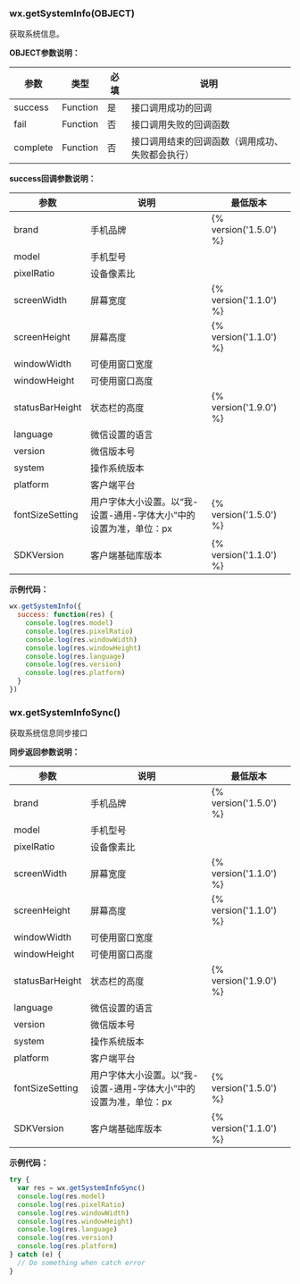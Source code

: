 ### wx.getSystemInfo(OBJECT)

获取系统信息。


**OBJECT参数说明：**

| 参数       | 类型       | 必填   | 说明                                       |
| -------- | -------- | ---- | ---------------------------------------- |
| success  | Function | 是    | 接口调用成功的回调                              |
| fail     | Function | 否    | 接口调用失败的回调函数                              |
| complete | Function | 否    | 接口调用结束的回调函数（调用成功、失败都会执行）                 |


**success回调参数说明：**

| 参数            | 说明                                                              | 最低版本               |
|-----------------|-------------------------------------------------------------------|------------------------|
| brand           | 手机品牌                                                          | {% version('1.5.0') %}      |
| model           | 手机型号                                                          |                        |
| pixelRatio      | 设备像素比                                                        |                        |
| screenWidth     | 屏幕宽度                                                          | {% version('1.1.0') %} |
| screenHeight    | 屏幕高度                                                          | {% version('1.1.0') %} |
| windowWidth     | 可使用窗口宽度                                                    |                        |
| windowHeight    | 可使用窗口高度                                                    |                        |
| statusBarHeight | 状态栏的高度                                                      | {% version('1.9.0') %} |
| language        | 微信设置的语言                                                    |                        |
| version         | 微信版本号                                                        |                        |
| system          | 操作系统版本                                                      |                        |
| platform        | 客户端平台                                                        |                        |
| fontSizeSetting | 用户字体大小设置。以“我-设置-通用-字体大小”中的设置为准，单位：px | {% version('1.5.0') %} |
| SDKVersion      | 客户端基础库版本                                                  | {% version('1.1.0') %} |

**示例代码：**

```javascript
wx.getSystemInfo({
  success: function(res) {
    console.log(res.model)
    console.log(res.pixelRatio)
    console.log(res.windowWidth)
    console.log(res.windowHeight)
    console.log(res.language)
    console.log(res.version)
    console.log(res.platform)
  }
})
```


### wx.getSystemInfoSync()

获取系统信息同步接口

**同步返回参数说明：**

| 参数            | 说明                                                              | 最低版本               |
|-----------------|-------------------------------------------------------------------|------------------------|
| brand           | 手机品牌                                                          | {% version('1.5.0') %}      |
| model           | 手机型号                                                          |                        |
| pixelRatio      | 设备像素比                                                        |                        |
| screenWidth     | 屏幕宽度                                                          | {% version('1.1.0') %} |
| screenHeight    | 屏幕高度                                                          | {% version('1.1.0') %} |
| windowWidth     | 可使用窗口宽度                                                    |                        |
| windowHeight    | 可使用窗口高度                                                    |                        |
| statusBarHeight | 状态栏的高度                                                      | {% version('1.9.0') %} |
| language        | 微信设置的语言                                                    |                        |
| version         | 微信版本号                                                        |                        |
| system          | 操作系统版本                                                      |                        |
| platform        | 客户端平台                                                        |                        |
| fontSizeSetting | 用户字体大小设置。以“我-设置-通用-字体大小”中的设置为准，单位：px | {% version('1.5.0') %} |
| SDKVersion      | 客户端基础库版本                                                  | {% version('1.1.0') %} |

**示例代码：**
```javascript
try {
  var res = wx.getSystemInfoSync()
  console.log(res.model)
  console.log(res.pixelRatio)
  console.log(res.windowWidth)
  console.log(res.windowHeight)
  console.log(res.language)
  console.log(res.version)
  console.log(res.platform)
} catch (e) {
  // Do something when catch error
}
```
